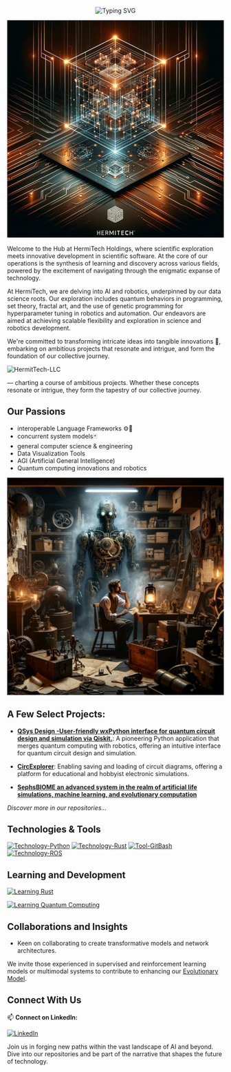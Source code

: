 <p align="center">
  <img src="https://readme-typing-svg.demolab.com?font=Georgia&size=28&duration=2000&pause=500&color=00FF00&background=00000000&width=435&height=100&multiline=true&lines=Welcome+to+HermiTech-Holdings;Hub+of+Technological+Exploration!&textShadow=2px+2px+2px+#000000" alt="Typing SVG" />
</p>

<p align="center">
  <img src="https://github.com/HermiTech-LLC/.github/blob/main/IMG_7656.PNG?raw=true"alt="HermitTech Innovations">
</p>

Welcome to the Hub at HermiTech Holdings, where scientific exploration meets innovative development in scientific software. At the core of our operations is the synthesis of learning and discovery across various fields, powered by the excitement of navigating through the enigmatic expanse of technology.

At HermiTech, we are delving into AI and robotics, underpinned by our data science roots. Our exploration includes quantum behaviors in programming, set theory, fractal art, and the use of genetic programming for hyperparameter tuning in robotics and automation. Our endeavors are aimed at achieving scalable flexibility and exploration in science and robotics development.

We're committed to transforming intricate ideas into tangible innovations 🚀, embarking on ambitious projects that resonate and intrigue, and form the foundation of our collective journey.

<p align="left"> <img src="https://komarev.com/ghpvc/?username=HermitTech-LLC&label=Visitors&color=blueviolet&style=flat-square" alt="HermitTech-LLC" /> </p>
— charting a course of ambitious projects. Whether these concepts resonate or intrigue, they form the tapestry of our collective journey.

## Our Passions
- interoperable Language Frameworks ⚙️🐍
- concurrent system models🃏
- general computer science & engineering
- Data Visualization Tools
- AGI (Artificial General Intelligence)
- Quantum computing innovations and robotics

<p align="center">
  <img src="https://github.com/LoQiseaking69/SM2/blob/main/Sm2.png" alt="Seph's BIOME - HermitTech">
</p>


## A Few Select Projects:

- [**QSys Design -User-friendly wxPython interface for quantum circuit design and simulation via Qiskit.**](https://github.com/HermiTech-LLC/QSys-Design): A pioneering Python application that merges quantum computing with robotics, offering an intuitive interface for quantum circuit design and simulation.

- [**CircExplorer**](https://github.com/HermiTech-LLC/CircExplorer): Enabling saving and loading of circuit diagrams, offering a platform for educational and hobbyist electronic simulations.

- [**SephsBIOME an advanced system in the realm of artificial life simulations, machine learning, and evolutionary computation**](https://github.com/HermiTech-LLC/SephsBIOME)

*Discover more in our repositories...*

## Technologies & Tools

[![Technology-Python](https://img.shields.io/badge/Technology-Python-green?style=for-the-badge&logo=python)](https://www.python.org)
[![Technology-Rust](https://img.shields.io/badge/Technology-Rust-blue?style=for-the-badge&logo=rust)](https://www.rust-lang.org)
[![Tool-GitBash](https://img.shields.io/badge/Tool-GitBash-black?style=for-the-badge&logo=git)](https://gitforwindows.org/)
[![Technology-ROS](https://img.shields.io/badge/Technology-ROS-red?style=for-the-badge&logo=ros)](https://www.ros.org/)
<!-- More badges as per your tech stack -->

## Learning and Development
[![Learning Rust](https://img.shields.io/badge/Learning-Rust-orange?style=for-the-badge&logo=rust)](https://www.rust-lang.org/learn)

[![Learning Quantum Computing](https://img.shields.io/badge/Learning-QuantumComputing-purple?style=for-the-badge&logo=quantum)](https://github.com/Qiskit)

<!-- More badges for learning goals -->

## Collaborations and Insights 
- Keen on collaborating to create transformative models and network architectures.

We invite those experienced in supervised and reinforcement learning models or multimodal systems to contribute to enhancing our [Evolutionary Model](https://github.com/HermiTech-LLC/SephsBIOME/tree/master/src/Sephs_GA).


## Connect With Us
📫 **Connect on LinkedIn:**

[![LinkedIn](https://img.shields.io/badge/LinkedIn-HermiTech%20LLC-blue?style=for-the-badge&logo=linkedin)](https://github.com/HermiTech-LLC/.github/blob/main/IMG_7664.jpeg)

Join us in forging new paths within the vast landscape of AI and beyond. Dive into our repositories and be part of the narrative that shapes the future of technology.
